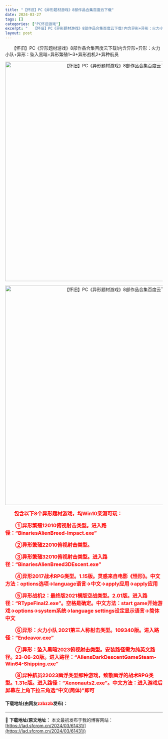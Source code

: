 ```yaml
---
title: "【怀旧】PC《异形题材游戏》8部作品合集百度云下载"
date: 2024-03-27
tags: []
categories: ["PC怀旧游戏"]
excerpt: "　　【怀旧】PC《异形题材游戏》8部作品合集百度云下载!内含异形+异形：火力小队+异形：坠入黑暗+异形繁殖1~3+异形战机2+异种航员 　　包含以下8个异形题材游戏，均Win10亲测可玩： 　　①异形繁殖12010俯视射击类型。进入路径：&ldquo;BinariesAlienBreed-Impac&hellip;"
layout: post
---
```


 <p>　　【怀旧】PC《异形题材游戏》8部作品合集百度云下载!内含异形+异形：火力小队+异形：坠入黑暗+异形繁殖1~3+异形战机2+异种航员</p> <div> <p align="center"><img align="" border="0" src="https://lad.sfcrom.cn/wp-content/uploads/2024/03/20240327_660439e48a75d.webp" width="700" alt="【怀旧】PC《异形题材游戏》8部作品合集百度云下载" /></p></div> <p align="center"><img align="" border="0" src="https://lad.sfcrom.cn/wp-content/uploads/2024/03/20240327_660439e4de157.webp" width="700" alt="【怀旧】PC《异形题材游戏》8部作品合集百度云下载" /></p> <p>　　<span style="color:#FF0000;"><strong><span style="font-size:16px;">包含以下8个异形题材游戏，均Win10亲测可玩：</span></strong></span></p> <p><span style="color:#FF0000;"><strong><span style="font-size:16px;">　　①异形繁殖12010俯视射击类型。进入路径：&ldquo;BinariesAlienBreed-Impact.exe&rdquo;</span></strong></span></p> <p><span style="color:#FF0000;"><strong><span style="font-size:16px;">　　②异形繁殖22010俯视射击类型。</span></strong></span></p> <p><span style="color:#FF0000;"><strong><span style="font-size:16px;">　　③异形繁殖32010俯视射击类型。进入路径：&ldquo;BinariesAlienBreed3DEscent.exe&rdquo;</span></strong></span></p> <p><span style="color:#FF0000;"><strong><span style="font-size:16px;">　　④异形2017战术RPG类型。1.15版。灵感来自电影《怪形》。中文方法：options选项&rarr;language语言&rarr;中文&rarr;apply应用&rarr;apply应用</span></strong></span></p> <p><span style="color:#FF0000;"><strong><span style="font-size:16px;">　　⑤异形战机2：最终版2021横版空战类型。2.01版。进入路径：&ldquo;RTypeFinal2.exe&rdquo;。空格是确定。中文方法：start game开始游戏&rarr;options&rarr;system系统&rarr;language settings设定显示语言&rarr;简体中文</span></strong></span></p> <p><span style="color:#FF0000;"><strong><span style="font-size:16px;">　　⑥异形：火力小队 2021第三人称射击类型。109340版。进入路径：&ldquo;Endeavor.exe&rdquo;</span></strong></span></p> <p><span style="color:#FF0000;"><strong><span style="font-size:16px;">　　⑦异形：坠入黑暗2023俯视射击类型。安装路径需为纯英文路径。23-06-20版。进入路径：&ldquo;AliensDarkDescentGameSteam-Win64-Shipping.exe&rdquo;</span></strong></span></p> <p><span style="color:#FF0000;"><strong><span style="font-size:16px;">　　⑧异种航员22023幽浮类型那种游戏，致敬幽浮的战术RPG类型。1.31c版。进入路径：&ldquo;Xenonauts2.exe&rdquo;。中文方法：进入游戏后屏幕左上角下拉三角选&ldquo;中文(简体)&rdquo;即可</span></strong></span></p> <p><h4>下载地址(由网友<font color="red">zzbzzb</font>发布)：</h4></p> 

---
📖 **下载地址/原文地址：** 本文最初发布于我的博客网站：[https://lad.sfcrom.cn/2024/03/61431/](https://lad.sfcrom.cn/2024/03/61431/)
